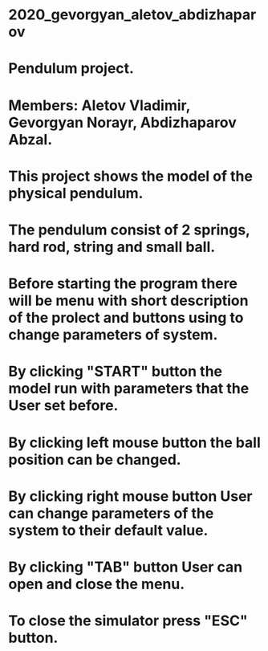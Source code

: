 # 2020_gevorgyan_aletov_abdizhaparov
# Pendulum project.

# Members: Aletov Vladimir, Gevorgyan Norayr, Abdizhaparov Abzal.

# This project shows the model of the physical pendulum.
# The pendulum consist of 2 springs, hard rod, string and small ball.
# Before starting the program there will be menu with short description of the prolect and buttons using to change parameters of system.
# By clicking "START" button the model run with parameters that the User set before.
# By clicking left mouse button the ball position can be changed. 
# By clicking right mouse button User can change parameters of the system to their default value.
# By clicking "TAB" button User can open and close the menu.
# To close the simulator press "ESC" button.
